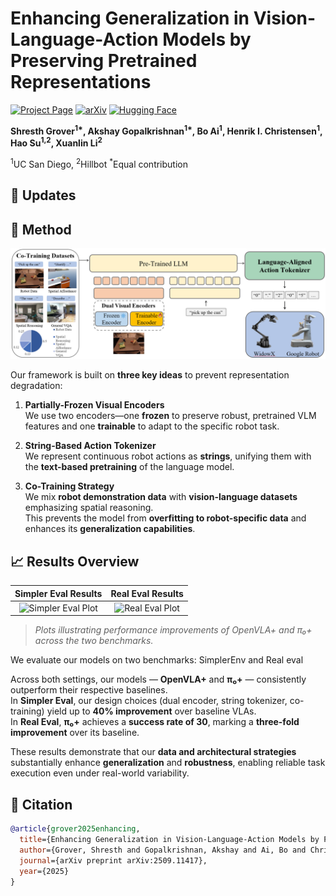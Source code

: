 # Enhancing Generalization in Vision-Language-Action Models by Preserving Pretrained Representations

[![Project Page](https://img.shields.io/badge/Project-Website-blue?logo=googlechrome&logoColor=white)](https://gen-vla.github.io/)
[![arXiv](https://img.shields.io/badge/arXiv-2509.11417-b31b1b?logo=arxiv&logoColor=white)](https://arxiv.org/abs/2509.11417)
[![Hugging Face](https://img.shields.io/badge/%F0%9F%A4%97%20Hugging%20Face-Model-yellow)](https://huggingface.co/shrg7/openvla-7b)

**Shresth Grover<sup>1\*</sup>, Akshay Gopalkrishnan<sup>1\*</sup>, Bo Ai<sup>1</sup>, Henrik I. Christensen<sup>1</sup>, Hao Su<sup>1,2</sup>, Xuanlin Li<sup>2</sup>**

<sup>1</sup>UC San Diego, <sup>2</sup>Hillbot
<sup>*</sup>Equal contribution

## 📆 Updates

<!--  **September 28, 2025**: Created the repository and released the OpenVLA+ HuggingFace model! Check it out [here](https://huggingface.co/shrg7/openvla-7b). Training and code to be released soon. -->
## 🧠 Method
![Method](figures/new_method.png)

Our framework is built on **three key ideas** to prevent representation degradation:

1. **Partially-Frozen Visual Encoders**  
   We use two encoders—one **frozen** to preserve robust, pretrained VLM features and one **trainable** to adapt to the specific robot task.

2. **String-Based Action Tokenizer**  
   We represent continuous robot actions as **strings**, unifying them with the **text-based pretraining** of the language model.

3. **Co-Training Strategy**  
   We mix **robot demonstration data** with **vision-language datasets** emphasizing spatial reasoning.  
   This prevents the model from **overfitting to robot-specific data** and enhances its **generalization capabilities**.


## 📈 Results Overview
| Simpler Eval Results | Real Eval Results |
|:--------------------:|:-----------------:|
| ![Simpler Eval Plot](assets/simpler_eval_plot.png) | ![Real Eval Plot](assets/real_eval_plot.png) |

> *Plots illustrating performance improvements of OpenVLA+ and π₀+ across the two benchmarks.*

We evaluate our models on two benchmarks: SimplerEnv and Real eval

Across both settings, our models — **OpenVLA+** and **π₀+** — consistently outperform their respective baselines.  
In **Simpler Eval**, our design choices (dual encoder, string tokenizer, co-training) yield up to **40% improvement** over baseline VLAs.  
In **Real Eval**, **π₀+** achieves a **success rate of 30**, marking a **three-fold improvement** over its baseline.  

These results demonstrate that our **data and architectural strategies** substantially enhance **generalization** and **robustness**, enabling reliable task execution even under real-world variability.




## 📝 Citation

```bibtex
@article{grover2025enhancing,
  title={Enhancing Generalization in Vision-Language-Action Models by Preserving Pretrained Representations},
  author={Grover, Shresth and Gopalkrishnan, Akshay and Ai, Bo and Christensen, Henrik I and Su, Hao and Li, Xuanlin},
  journal={arXiv preprint arXiv:2509.11417},
  year={2025}
}
```
